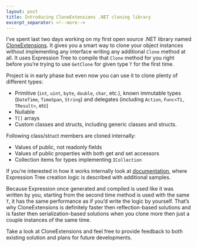 ```yaml
---
layout: post
title: Introducing CloneExtensions .NET cloning library
excerpt_separator: <!--more-->
---
```


I’ve spent last two days working on my first open source .NET library named [CloneExtensions](https://cloneextensions.codeplex.com/). It gives you a smart way to clone your object instances without implementing any interface writing any additional `Clone` method at all. It uses Expression Tree to compile that `Clone` method for you right before you’re trying to use `GetClone` for given type `T` for the first time.

<!--more-->

Project is in early phase but even now you can use it to clone plenty of different types:

- Primitive (`int`, `uint`, `byte`, `double`, `char`, etc.), known immutable types (`DateTime`, `TimeSpan`, `String`) and delegates (including `Action`, `Func<T1, TResult>`, etc)
- Nullable
- `T[]` arrays
- Custom classes and structs, including generic classes and structs.

Following class/struct members are cloned internally:

- Values of public, not readonly fields
- Values of public properties with both get and set accessors
- Collection items for types implementing `ICollection`

If you’re interested in how it works internally look at [documentation](https://cloneextensions.codeplex.com/documentation), where Expression Tree creation logic is described with additional samples.

Because Expression once generated and compiled is used like it was written by you, starting from the second time method is used with the same `T`, it has the same performance as if you’d write the logic by yourself. That’s why CloneExtensions is definitely faster then reflection-based solutions and is faster then serialization-based solutions when you clone more then just a couple instances of the same time.

Take a look at CloneExtensions and feel free to provide feedback to both existing solution and plans for future developments.